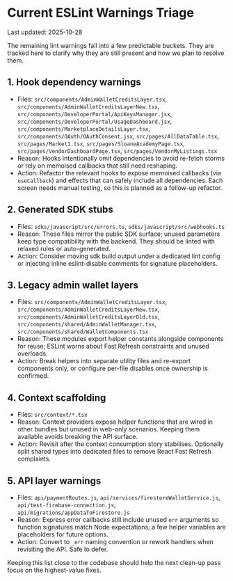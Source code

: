 # Current ESLint Warnings Triage

Last updated: 2025-10-28

The remaining lint warnings fall into a few predictable buckets. They are tracked here to clarify why they are still present and how we plan to resolve them.

## 1. Hook dependency warnings

- Files: `src/components/AdminWalletCreditsLayer.tsx`, `src/components/AdminWalletCreditsLayerNew.tsx`, `src/components/DeveloperPortal/ApiKeysManager.jsx`, `src/components/DeveloperPortal/UsageDashboard.jsx`, `src/components/MarketplaceDetailsLayer.tsx`, `src/components/OAuth/OAuthConsent.jsx`, `src/pages/AllDataTable.tsx`, `src/pages/Market1.tsx`, `src/pages/SloaneAcademyPage.tsx`, `src/pages/VendorDashboardPage.tsx`, `src/pages/VendorMyListings.tsx`
- Reason: Hooks intentionally omit dependencies to avoid re-fetch storms or rely on memoised callbacks that still need reshaping.
- Action: Refactor the relevant hooks to expose memoised callbacks (via `useCallback`) and effects that can safely include all dependencies. Each screen needs manual testing, so this is planned as a follow-up refactor.

## 2. Generated SDK stubs

- Files: `sdks/javascript/src/errors.ts`, `sdks/javascript/src/webhooks.ts`
- Reason: These files mirror the public SDK surface; unused parameters keep type compatibility with the backend. They should be linted with relaxed rules or auto-generated.
- Action: Consider moving sdk build output under a dedicated lint config or injecting inline eslint-disable comments for signature placeholders.

## 3. Legacy admin wallet layers

- Files: `src/components/AdminWalletCreditsLayer.tsx`, `src/components/AdminWalletCreditsLayerNew.tsx`, `src/components/AdminWalletCreditsLayerOld.tsx`, `src/components/shared/AdminWalletManager.tsx`, `src/components/shared/WalletComponents.tsx`
- Reason: These modules export helper constants alongside components for reuse; ESLint warns about Fast Refresh constraints and unused overloads.
- Action: Break helpers into separate utility files and re-export components only, or configure per-file disables once ownership is confirmed.

## 4. Context scaffolding

- Files: `src/context/*.tsx`
- Reason: Context providers expose helper functions that are wired in other bundles but unused in web-only scenarios. Keeping them available avoids breaking the API surface.
- Action: Revisit after the context consumption story stabilises. Optionally split shared types into dedicated files to remove React Fast Refresh complaints.

## 5. API layer warnings

- Files: `api/paymentRoutes.js`, `api/services/firestoreWalletService.js`, `api/test-firebase-connection.js`, `api/migrations/appDataToFirestore.js`
- Reason: Express error callbacks still include unused `err` arguments so function signatures match Node expectations; a few helper variables are placeholders for future options.
- Action: Convert to `_err` naming convention or rework handlers when revisiting the API. Safe to defer.

Keeping this list close to the codebase should help the next clean-up pass focus on the highest-value fixes.
